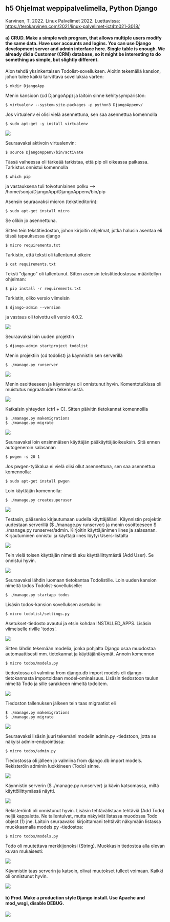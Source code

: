 ## h5 Ohjelmat weppipalvelimella, Python Django

Karvinen, T. 2022. Linux Palvelimet 2022. Luettavissa: https://terokarvinen.com/2021/linux-palvelimet-ict4tn021-3018/

#### a) CRUD. Make a simple web program, that allows multiple users modify the same data. Have user accounts and logins. You can use Django development server and admin interface here. Single table is enough. We already did a Customer (CRM) database, so it might be interesting to do something as simple, but slightly different.


Aion tehdä yksinkertaisen Todolist-sovelluksen. Aloitin tekemällä kansion, johon tulee kaikki tarvittava sovelluksia varten:

    $ mkdir DjangoApp
    
Menin kansioon (cd DjangoApp) ja laitoin sinne kehitysympäristön:

    $ virtualenv --system-site-packages -p python3 DjangoAppenv/
    
Jos virtualenv ei olisi vielä asennettuna, sen saa asennettua komennolla

    $ sudo apt-get -y install virtualenv

![](images/django1.png)

Seuraavaksi aktivoin virtualenvin:

    $ source DjangoAppenv/bin/activate
    
Tässä vaiheessa oli tärkeää tarkistaa, että pip oli oikeassa paikassa. Tarkistus onnistui komennolla

    $ which pip

ja vastauksena tuli toivotunlainen polku --> /home/sonja/DjangoApp/DjangoAppenv/bin/pip

Asensin seuraavaksi micron (tekstieditorin):

    $ sudo apt-get install micro
    
Se olikin jo asennettuna.

Sitten tein tekstitiedoston, johon kirjoitin ohjelmat, jotka halusin asentaa eli tässä tapauksessa django

    $ micro requirements.txt
    
Tarkistin, että teksti oli tallentunut oikein:

    $ cat requirements.txt

Teksti "django" oli tallentunut. Sitten asensin tekstitiedostossa määritellyn ohjelman:

    $ pip install -r requirements.txt
    
Tarkistin, oliko versio viimeisin

    $ django-admin --version
    
ja vastaus oli toivottu eli versio 4.0.2.

![](images/django2.png)


Seuraavaksi loin uuden projektin

    $ django-admin startproject todolist
   
Menin projektiin (cd todolist) ja käynnistin sen serverillä

    $ ./manage.py runserver
    
![](images/django3.png)
    
Menin osoitteeseen ja käynnistys oli onnistunut hyvin. Komentotulkissa oli muistutus migraatioiden tekemisestä.

![](images/django4.png)

Katkaisin yhteyden (ctrl + C). Sitten päivitin tietokannat komennoilla

    $ ./manage.py makemigrations
    $ ./manage.py migrate
    
![](images/django5.png)


Seuraavaksi loin ensimmäisen käyttäjän pääkäyttäjäoikeuksin. Sitä ennen autogeneroin salasanan

    $ pwgen -s 20 1
    
Jos pwgen-työkalua ei vielä olisi ollut asennettuna, sen saa asennettua komennolla:

    $ sudo apt-get install pwgen
    
Loin käyttäjän komennolla:

    $ ./manage.py createsuperuser

![](images/django6.png)
    
Testasin, pääsenko kirjautumaan uudella käyttäjälläni. Käynnistin projektin uudestaan serverillä ($ ./manage.py runserver) ja menin osoitteeseen $ ./manage.py runserver/admin. Kirjoitin käyttäjänimen iines ja salasanan. Kirjautuminen onnistui ja käyttäjä iines löytyi Users-listalta

![](images/django7.png)

Tein vielä toisen käyttäjän nimeltä aku käyttäliittymästä (Add User). Se onnistui hyvin.

![](images/django8.png)

Seuraavaksi lähdin luomaan tietokantaa Todolistille. Loin uuden kansion nimeltä todos Todolist-sovellukselle:

    $ ./manage.py startapp todos
    
Lisäsin todos-kansion sovelluksen asetuksiin:

    $ micro todolist/settings.py
    
Asetukset-tiedosto avautui ja etsin kohdan INSTALLED_APPS. Lisäsin viimeiselle riville 'todos'.

![](images/django9.png)

Sitten lähdin tekemään modelia, jonka pohjalta Django osaa muodostaa automaattisesti mm. tietokannat ja käyttäjänäkymät. Annoin komennon

    $ micro todos/models.py
    
tiedostossa oli valmiina from django.db import models eli django-tietokannasta importoidaan model-ominaisuus. Lisäsin tiedostoon taulun nimeltä Todo ja sille sarakkeen nimeltä todoitem. 

![](images/django10.png)

Tiedoston tallenuksen jälkeen tein taas migraatiot eli

    $ ./manage.py makemigrations
    $ ./manage.py migrate

![](images/django11.png)

Seuraavaksi lisäsin juuri tekemäni modelin admin.py -tiedstoon, jotta se näkyisi admin-endpointissa:

    $ micro todos/admin.py
    
Tiedostossa oli jälleen jo valmiina from django.db import models. Rekisteröin adminin luokkineen (Todo) sinne.

![](images/django12.png)

Käynnistin serverin ($ ./manage.py runserver) ja kävin katsomassa, miltä käyttöliittymässä näytti. 

![](images/django13.png)

Rekisteröinti oli onnistunut hyvin. Lisäsin tehtävälistaan tehtäviä (Add Todo) neljä kappaletta. Ne tallentuivat, mutta näkyivät listassa muodossa Todo object (1) jne. Laitoin seuraavaksi kirjoittamani tehtävät näkymään listassa muokkaamalla models.py -tiedostoa:

    $ micro todos/models.py
    
Todo oli muutettava merkkijonoksi (String). Muokkasin tiedostoa alla olevan kuvan mukaisesti:

![](images/django14.png)

Käynnistin taas serverin ja katsoin, olivat muutokset tulleet voimaan. Kaikki oli onnistunut hyvin.

![](images/django15.png)


#### b) Prod. Make a production style Django install. Use Apache and mod_wsgi, disable DEBUG.



![](images/oceanImage.png)







